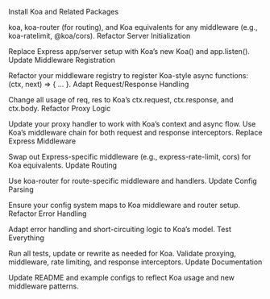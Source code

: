 Install Koa and Related Packages

koa, koa-router (for routing), and Koa equivalents for any middleware (e.g., koa-ratelimit, @koa/cors).
Refactor Server Initialization

Replace Express app/server setup with Koa’s new Koa() and app.listen().
Update Middleware Registration

Refactor your middleware registry to register Koa-style async functions: (ctx, next) => { ... }.
Adapt Request/Response Handling

Change all usage of req, res to Koa’s ctx.request, ctx.response, and ctx.body.
Refactor Proxy Logic

Update your proxy handler to work with Koa’s context and async flow.
Use Koa’s middleware chain for both request and response interceptors.
Replace Express Middleware

Swap out Express-specific middleware (e.g., express-rate-limit, cors) for Koa equivalents.
Update Routing

Use koa-router for route-specific middleware and handlers.
Update Config Parsing

Ensure your config system maps to Koa middleware and router setup.
Refactor Error Handling

Adapt error handling and short-circuiting logic to Koa’s model.
Test Everything

Run all tests, update or rewrite as needed for Koa.
Validate proxying, middleware, rate limiting, and response interceptors.
Update Documentation

Update README and example configs to reflect Koa usage and new middleware patterns.
